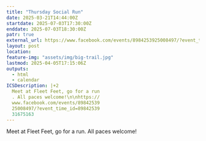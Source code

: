 ```yaml
---
title: "Thursday Social Run"
date: 2025-03-21T14:44:00Z
startdate: 2025-07-03T17:30:00Z
enddate: 2025-07-03T18:30:00Z
patr: true
external_url: https://www.facebook.com/events/8984253925008497/?event_time_id=8984253931675163
layout: post
location: 
feature-img: "assets/img/big-trail.jpg"
lastmod: 2025-04-05T17:15:06Z
outputs:
  - html
  - calendar
ICSDescription: |+2
  Meet at Fleet Feet, go for a run  . All paces welcome!\n\nhttps://  www.facebook.com/events/89842539  25008497/?event_time_id=89842539  31675163
---
```


Meet at Fleet Feet, go for a run. All paces welcome!<br>
  <br>
  
